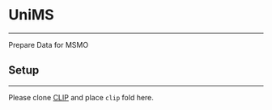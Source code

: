 # UniMS

---

Prepare Data for MSMO


## Setup

---

Please clone [CLIP](https://github.com/openai/CLIP) and place ``clip`` fold here.
